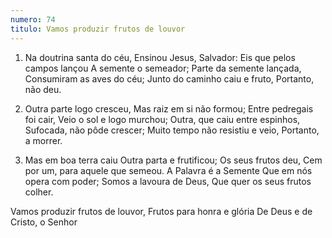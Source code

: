 ```yaml
---
numero: 74
titulo: Vamos produzir frutos de louvor
---
```

1. Na doutrina santa do céu,
Ensinou Jesus, Salvador:
Eis que pelos campos lançou
A semente o semeador;
Parte da semente lançada,
Consumiram as aves do céu;
Junto do caminho caiu e fruto,
Portanto, não deu.

2. Outra parte logo cresceu,
Mas raiz em si não formou;
Entre pedregais foi cair,
Veio o sol e logo murchou;
Outra, que caiu entre espinhos,
Sufocada, não pôde crescer;
Muito tempo não resistiu e veio,
Portanto, a morrer.

3. Mas em boa terra caiu
Outra parta e frutificou;
Os seus frutos deu,
Cem por um, para aquele que semeou.
A Palavra é a Semente
Que em nós opera com poder;
Somos a lavoura de Deus,
Que quer os seus frutos colher.

Vamos produzir frutos de louvor,
Frutos para honra e glória
De Deus e de Cristo, o Senhor
